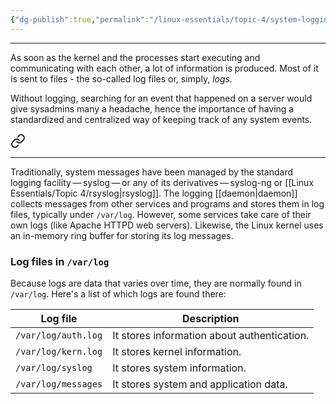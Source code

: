```yaml
---
{"dg-publish":true,"permalink":"/linux-essentials/topic-4/system-logging-and-system-messaging/","noteIcon":"1"}
---
```


---
As soon as the kernel and the processes start executing and communicating with each other, a lot of information is produced. Most of it is sent to files - the so-called log files or, simply, _logs._

Without logging, searching for an event that happened on a server would give sysadmins many a headache, hence the importance of having a standardized and centralized way of keeping track of any system events.


<div class="transclusion internal-embed is-loaded"><a class="markdown-embed-link" href="/linux-essentials/topic-4/logging-with-the-syslog-daemon/" aria-label="Open link"><svg xmlns="http://www.w3.org/2000/svg" width="24" height="24" viewBox="0 0 24 24" fill="none" stroke="currentColor" stroke-width="2" stroke-linecap="round" stroke-linejoin="round" class="svg-icon lucide-link"><path d="M10 13a5 5 0 0 0 7.54.54l3-3a5 5 0 0 0-7.07-7.07l-1.72 1.71"></path><path d="M14 11a5 5 0 0 0-7.54-.54l-3 3a5 5 0 0 0 7.07 7.07l1.71-1.71"></path></svg></a><div class="markdown-embed">




---
Traditionally, system messages have been managed by the standard logging facility — syslog — or any of its derivatives — syslog-ng or [[Linux Essentials/Topic 4/rsyslog\|rsyslog]]. The logging [[daemon\|daemon]] collects messages from other services and programs and stores them in log files, typically under `/var/log`. However, some services take care of their own logs (like Apache HTTPD web servers). Likewise, the Linux kernel uses an in-memory ring buffer for storing its log messages.

### Log files in `/var/log`

Because logs are data that varies over time, they are normally found in `/var/log`. Here's a list of which logs are found there:

| Log file            | Description                                 |
| ------------------- | ------------------------------------------- |
| `/var/log/auth.log` | It stores information about authentication. |
| `/var/log/kern.log` | It stores kernel information.               |
| `/var/log/syslog`   | It stores system information.               |
| `/var/log/messages` | It stores system and application data.      |


</div></div>

